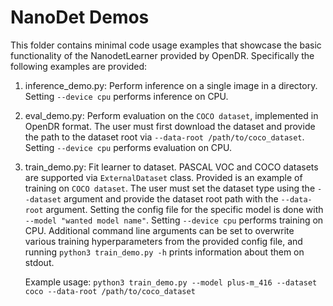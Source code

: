 # NanoDet Demos

This folder contains minimal code usage examples that showcase the basic functionality of the NanodetLearner 
provided by OpenDR. Specifically the following examples are provided:
1. inference_demo.py: Perform inference on a single image  in a directory. Setting `--device cpu` performs inference on CPU.
2. eval_demo.py: Perform evaluation on the `COCO dataset`, implemented in OpenDR format. The user must first download 
   the dataset and provide the path to the dataset root via `--data-root /path/to/coco_dataset`. 
   Setting `--device cpu` performs evaluation on CPU. 
   
3. train_demo.py: Fit learner to dataset. PASCAL VOC and COCO datasets are supported via `ExternalDataset` class.
   Provided is an example of training on `COCO dataset`. The user must set the dataset type using the `--dataset`
   argument and provide the dataset root path with the `--data-root` argument. Setting the config file for the specific
   model is done with `--model "wanted model name"`. Setting `--device cpu` performs training on CPU. Additional command
   line arguments can be set to overwrite various training hyperparameters from the provided config file, and running 
   `python3 train_demo.py -h` prints information about them on stdout.
   
    Example usage:
   `python3 train_demo.py --model plus-m_416 --dataset coco --data-root /path/to/coco_dataset`